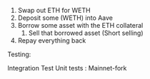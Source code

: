 1. Swap out ETH for WETH
2. Deposit some (WETH) into  Aave
3. Borrow some asset with the ETH collateral
   1. Sell that borrowed asset (Short selling)
4. Repay everything back




Testing:

Integration Test
Unit tests : Mainnet-fork